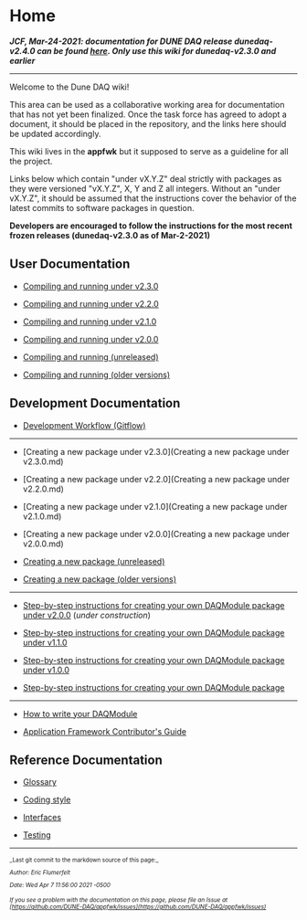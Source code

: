 # Home

_**JCF, Mar-24-2021: documentation for DUNE DAQ release dunedaq-v2.4.0 can be found [here](https://dune-daq-sw.readthedocs.io/en/latest/). Only use this wiki for dunedaq-v2.3.0 and earlier**_

--------

Welcome to the Dune DAQ wiki!

This area can be used as a collaborative working area for documentation that has not yet been finalized. Once the task force has agreed to adopt a document, it should be placed in the repository, and the links here should be updated accordingly.

This wiki lives in the **appfwk** but it supposed to serve as a guideline for all the project.

Links below which contain "under vX.Y.Z" deal strictly with packages as they were versioned "vX.Y.Z", X, Y and Z all integers. Without an "under vX.Y.Z", it should be assumed that the instructions cover the behavior of the latest commits to software packages in question. 


**Developers are encouraged to follow the instructions for the most recent frozen releases (dunedaq-v2.3.0 as of Mar-2-2021)** 

## User Documentation


* [Compiling and running under v2.3.0](Compiling-and-running-under-v2.3.0.md) 

* [Compiling and running under v2.2.0](Compiling-and-running-under-v2.2.0.md) 

* [Compiling and running under v2.1.0](Compiling-and-running-under-v2.1.0.md) 

* [Compiling and running under v2.0.0](Compiling-and-running-under-v2.0.0.md) 

* [Compiling and running (unreleased)](Compiling-and-running.md)

* [Compiling and running (older versions)](Compiling-and-running-old.md)

## Development Documentation


* [Development Workflow (Gitflow)](https://github.com/DUNE-DAQ/daq-release/blob/develop/doc/development_workflow_gitflow.md)


***


* [Creating a new package under v2.3.0](Creating a new package under v2.3.0.md) 

* [Creating a new package under v2.2.0](Creating a new package under v2.2.0.md) 

* [Creating a new package under v2.1.0](Creating a new package under v2.1.0.md) 

* [Creating a new package under v2.0.0](Creating a new package under v2.0.0.md)

* [Creating a new package (unreleased)](Instructions-for-creating-a-new-package.md)

* [Creating a new package (older versions)](Creating-a-new-package-old.md)


***

* [Step-by-step instructions for creating your own DAQModule package under v2.0.0](Step-by-step-instructions-for-creating-your-own-DAQModule-package-under-v2.0.0.md) (_under construction_)

* [Step-by-step instructions for creating your own DAQModule package under v1.1.0](Step-by-step-instructions-for-creating-your-own-DAQModule-package-under-v1.1.0.md)

* [Step-by-step instructions for creating your own DAQModule package under v1.0.0](Step-by-step-instructions-for-creating-your-own-DAQModule-package-under-v1.md)

* [Step-by-step instructions for creating your own DAQModule package](Step-by-step-instructions-for-creating-your-own-DAQModule-package.md)


***


* [How to write your DAQModule](How-to-write-your-DAQModule.md)

* [Application Framework Contributor's Guide](Contributors-Guide.md)

## Reference Documentation


* [Glossary](Glossary-of-Terms.md)

* [Coding style](Coding-style.md)

* [Interfaces](Interfaces-between-DAQ-objects.md)

* [Testing](Testing.md)
-----

<font size="1">
_Last git commit to the markdown source of this page:_


_Author: Eric Flumerfelt_

_Date: Wed Apr 7 11:56:00 2021 -0500_

_If you see a problem with the documentation on this page, please file an Issue at [https://github.com/DUNE-DAQ/appfwk/issues](https://github.com/DUNE-DAQ/appfwk/issues)_
</font>
